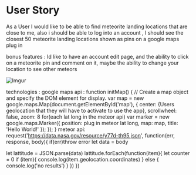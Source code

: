 # User Story

As a User I would like to be able to find meteorite landing locations that are close to me, also i should be able to log into an account , I should see the closest 50 meteorite landing locations shown as pins on a google maps plug in


bonus features : Id like to have an account edit page, and the ability to click on a meteorite pin and comment on it,
maybe the ability to change your location to see other meteors

![Imgur](http://i.imgur.com/6XTSNio.jpg)

technologies : google maps api :
function initMap() {
  // Create a map object and specify the DOM element for display.
  var map = new google.maps.Map(document.getElementById('map'), {
    center: {Users geolocation that they will have to activate to use the app},
    scrollwheel: false,
    zoom: 8
  for(each lat long in the meteor api)
  var marker = new google.maps.Marker({
          position: plug in meteor lat long,
          map: map,
          title: 'Hello World!'
        });
  });
}
meteor api: request('https://data.nasa.gov/resource/y77d-th95.json', function(err, response, body){
 if(err)throw error
   let data = body

 let lattitude = JSON.parse(data)
   lattitude.forEach(function(item){
      let counter = 0
     if (item){
       console.log(item.geolocation.coordinates)
     } else {
       console.log('no results')
     }
   })
})


